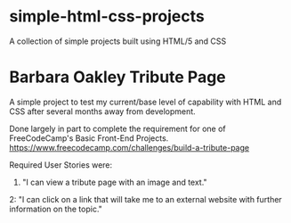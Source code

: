 # simple-html-css-projects
A collection of simple projects built using HTML/5 and CSS

Barbara Oakley Tribute Page
===========================

A simple project to test my current/base level of capability with HTML and CSS after several months away from development. 

Done largely in part to complete the requirement for one of FreeCodeCamp's Basic Front-End Projects. 
https://www.freecodecamp.com/challenges/build-a-tribute-page

Required User Stories were: 
1. "I can view a tribute page with an image and text."

2: "I can click on a link that will take me to an external website with further information on the topic."
